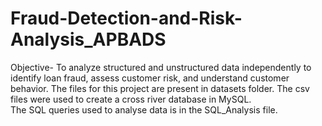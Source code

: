 # Fraud-Detection-and-Risk-Analysis_APBADS
Objective- To analyze structured and unstructured data independently to identify loan fraud, assess customer risk, and understand customer behavior.
The files for this project are present in datasets folder. The csv files were used to create a cross river database in MySQL.  
The SQL queries used to analyse data is in the SQL_Analysis file.
